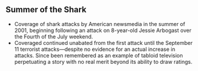 Summer of the Shark
-------------------

* Coverage of shark attacks by American newsmedia in the summer of 2001, beginning following an attack on 8-year-old Jessie Arbogast over the Fourth of the July weekend.
* Coveraged continued unabated from the first attack until the September 11 terrorist attacks&mdash;despite no evidence for an actual increase in attacks. Since been remembered as an example of tabloid television perpetuating a story with no real merit beyond its ability to draw ratings.
